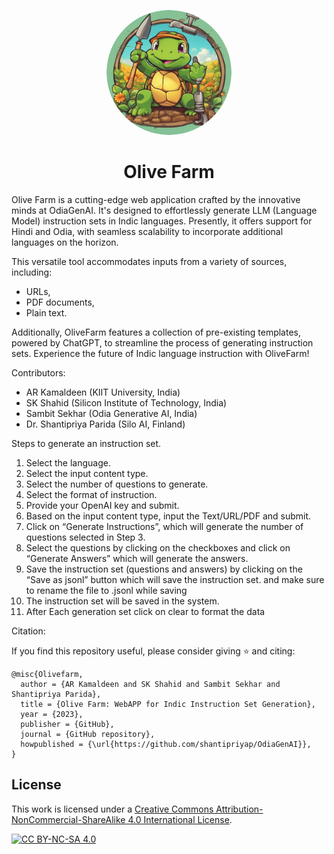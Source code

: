 <p align="center">
  <a href="url"><img src="https://github.com/OdiaGenAI/Olive_Farm/blob/main/olive_farm.png" height="auto" width="200" style="border-radius:100%"></a>
</p>


<h1 align ="center">Olive Farm</h1>


Olive Farm is a cutting-edge web application crafted by the innovative minds at OdiaGenAI. It's designed to effortlessly generate LLM (Language Model) instruction sets in Indic languages. Presently, it offers support for Hindi and Odia, with seamless scalability to incorporate additional languages on the horizon.

This versatile tool accommodates inputs from a variety of sources, including:
* URLs,
* PDF documents,
* Plain text.

Additionally, OliveFarm features a collection of pre-existing templates, powered by ChatGPT, to streamline the process of generating instruction sets. Experience the future of Indic language instruction with OliveFarm!


Contributors:

* AR Kamaldeen (KIIT University, India)
* SK Shahid (Silicon Institute of Technology, India)
* Sambit Sekhar (Odia Generative AI, India)
* Dr. Shantipriya Parida (Silo AI, Finland)


Steps to generate an instruction set.
1) Select the language.
2) Select the input content type.
3) Select the number of questions to generate.
4) Select the format of instruction.
5) Provide your OpenAI key and submit.
6) Based on the input content type, input the Text/URL/PDF and submit.
7) Click on “Generate Instructions”, which will generate the number of questions selected in Step 3.
8) Select the questions by clicking on the checkboxes and click on “Generate Answers” which will generate the answers.
9) Save the instruction set (questions and answers) by clicking on the “Save as jsonl” button which will save the instruction set. and make sure to rename the file to .jsonl while saving 
10) The instruction set will be saved in the system.
11) After Each generation set click on clear to format the data


Citation:

If you find this repository useful, please consider giving ⭐ and citing:

```
@misc{Olivefarm,
  author = {AR Kamaldeen and SK Shahid and Sambit Sekhar and Shantipriya Parida},
  title = {Olive Farm: WebAPP for Indic Instruction Set Generation},
  year = {2023},
  publisher = {GitHub},
  journal = {GitHub repository},
  howpublished = {\url{https://github.com/shantipriyap/OdiaGenAI}},
}
```
## License

This work is licensed under a
[Creative Commons Attribution-NonCommercial-ShareAlike 4.0 International License][cc-by-nc-sa].

[![CC BY-NC-SA 4.0][cc-by-nc-sa-image]][cc-by-nc-sa]

[cc-by-nc-sa]: http://creativecommons.org/licenses/by-nc-sa/4.0/
[cc-by-nc-sa-image]: https://licensebuttons.net/l/by-nc-sa/4.0/88x31.png
[cc-by-nc-sa-shield]: https://img.shields.io/badge/License-CC%20BY--NC--SA%204.0-lightgrey.svg


